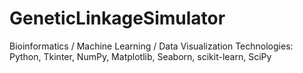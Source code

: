 # GeneticLinkageSimulator
Bioinformatics / Machine Learning / Data Visualization Technologies: Python, Tkinter, NumPy, Matplotlib, Seaborn, scikit-learn, SciPy
